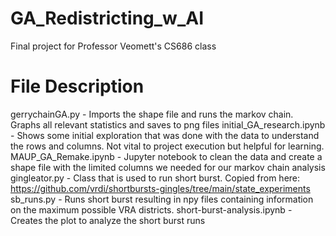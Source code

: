 # GA_Redistricting_w_AI
Final project for Professor Veomett's CS686 class 


# File Description

gerrychainGA.py - Imports the shape file and runs the markov chain. Graphs all relevant statistics and saves to png files
initial_GA_research.ipynb - Shows some initial exploration that was done with the data to understand the rows and columns. Not vital to project execution but helpful for learning.
MAUP_GA_Remake.ipynb - Jupyter notebook to clean the data and create a shape file with the limited columns we needed for our markov chain analysis
gingleator.py - Class that is used to run short burst. Copied from here: https://github.com/vrdi/shortbursts-gingles/tree/main/state_experiments
sb_runs.py - Runs short burst resulting in npy files containing information on the maximum possible VRA districts.
short-burst-analysis.ipynb - Creates the plot to analyze the short burst runs